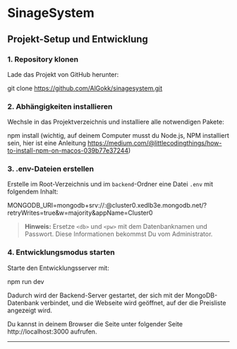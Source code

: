 # SinageSystem

## Projekt-Setup und Entwicklung

### 1. Repository klonen

Lade das Projekt von GitHub herunter:

git clone https://github.com/AlGokk/sinagesystem.git


### 2. Abhängigkeiten installieren

Wechsle in das Projektverzeichnis und installiere alle notwendigen Pakete:

npm install (wichtig, auf deinem Computer musst du Node.js, NPM installiert sein, hier ist eine Anleitung https://medium.com/@littlecodingthings/how-to-install-npm-on-macos-039b77e37244)


### 3. .env-Dateien erstellen

Erstelle im Root-Verzeichnis und im `backend`-Ordner eine Datei `.env` mit folgendem Inhalt:

MONGODB_URI=mongodb+srv://<db>:<pw>@cluster0.xedlb3e.mongodb.net/?retryWrites=true&w=majority&appName=Cluster0


> **Hinweis:** Ersetze `<db>` und `<pw>` mit dem Datenbanknamen und Passwort. Diese Informationen bekommst Du vom Administrator.

### 4. Entwicklungsmodus starten

Starte den Entwicklungsserver mit:

npm run dev


Dadurch wird der Backend-Server gestartet, der sich mit der MongoDB-Datenbank verbindet, und die Webseite wird geöffnet, auf der die Preisliste angezeigt wird.

Du kannst in deinem Browser die Seite unter folgender Seite http://localhost:3000 aufrufen.

---


